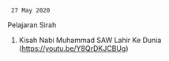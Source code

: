      27 May 2020
   Pelajaran Sirah

 1. Kisah Nabi Muhammad SAW Lahir Ke Dunia (https://youtu.be/Y8QrDKJCBUg)

